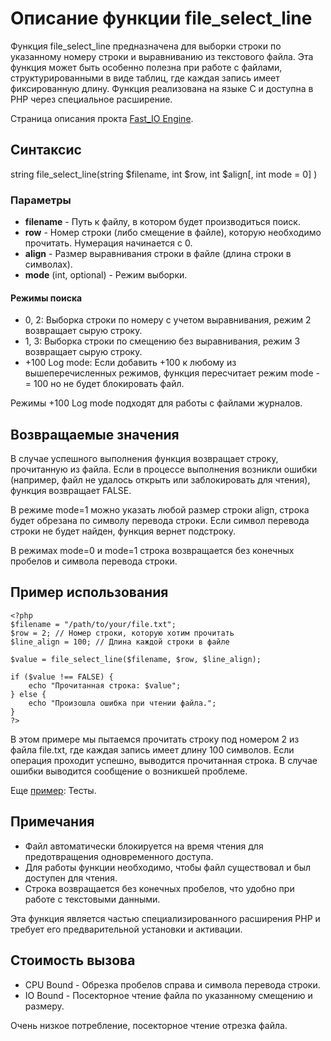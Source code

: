 # Описание функции file_select_line

Функция file_select_line предназначена для выборки строки по указанному номеру строки и выравниванию из текстового файла. Эта функция может быть особенно полезна при работе с файлами, структурированными в виде таблиц, где каждая запись имеет фиксированную длину. Функция реализована на языке C и доступна в PHP через специальное расширение.


Страница описания прокта [Fast_IO Engine](https://github.com/commeta/fast_io).


## Синтаксис

string file_select_line(string $filename, int $row, int $align[, int mode = 0] )


### Параметры

- **filename** - Путь к файлу, в котором будет производиться поиск.
- **row** - Номер строки (либо смещение в файле), которую необходимо прочитать. Нумерация начинается с 0.
- **align** - Размер выравнивания строки в файле (длина строки в символах).
- **mode** (int, optional) - Режим выборки.


#### Режимы поиска
- 0, 2: Выборка строки по номеру с учетом выравнивания, режим 2 возвращает сырую строку.
- 1, 3: Выборка строки по смещению без выравнивания, режим 3 возвращает сырую строку.
- +100 Log mode: Если добавить +100 к любому из вышеперечисленных режимов, функция пересчитает режим mode -= 100 но не будет блокировать файл.

Режимы +100 Log mode подходят для работы с файлами журналов.

## Возвращаемые значения

В случае успешного выполнения функция возвращает строку, прочитанную из файла. Если в процессе выполнения возникли ошибки (например, файл не удалось открыть или заблокировать для чтения), функция возвращает FALSE.

В режиме mode=1 можно указать любой размер строки align, строка будет обрезана по символу перевода строки. Если символ перевода строки не будет найден, функция вернет подстроку.

В режимах mode=0 и mode=1 строка возвращается без конечных пробелов и символа перевода строки.


## Пример использования
```
<?php
$filename = "/path/to/your/file.txt";
$row = 2; // Номер строки, которую хотим прочитать
$line_align = 100; // Длина каждой строки в файле

$value = file_select_line($filename, $row, $line_align);

if ($value !== FALSE) {
    echo "Прочитанная строка: $value";
} else {
    echo "Произошла ошибка при чтении файла.";
}
?>
```

В этом примере мы пытаемся прочитать строку под номером 2 из файла file.txt, где каждая запись имеет длину 100 символов. Если операция проходит успешно, выводится прочитанная строка. В случае ошибки выводится сообщение о возникшей проблеме.

Еще [пример](/test/readme.md): Тесты.

## Примечания

- Файл автоматически блокируется на время чтения для предотвращения одновременного доступа.
- Для работы функции необходимо, чтобы файл существовал и был доступен для чтения.
- Строка возвращается без конечных пробелов, что удобно при работе с текстовыми данными.

Эта функция является частью специализированного расширения PHP и требует его предварительной установки и активации.


## Стоимость вызова

- CPU Bound - Обрезка пробелов справа и символа перевода строки.
- IO Bound - Посекторное чтение файла по указанному смещению и размеру.

Очень низкое потребление, посекторное чтение отрезка файла.
